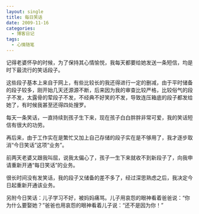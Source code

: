 ```yaml
---
layout: single
title: 每日笑话
date: 2009-11-16
categories:
  - 博客日记
tags:
  - 心情随笔
---
```


记得老婆怀孕的时候，为了保持其心情愉悦，我每天都要给她发送一条短信，均是时下最流行的笑话段子。

这些段子基本上来自于网上，有些比较长的我还得进行一定的删减，由于平时储备的段子较多，刚开始几天还源源不断，后来因为我的审查比较严格，比较俗气的段子不发，太露骨的荤段子不发，不经典不好笑的不发，导致连压箱底的段子都发给她了，有时候我甚至还得四处搜罗。

每天一条笑话，一直持续到孩子生下来，现在孩子白白胖胖非常可爱，我的笑话短信有很大的功劳。

再后来，由于工作实在是繁忙又加上自己存储的段子实在是不够用了，我才逐步取消“今日笑话”这项“业务”。

前两天老婆又跟我叫屈，说我太偏心了，孩子一生下来就收不到新段子了，向我申请重新开通“每日笑话”的业务。

很长时间没有发笑话，我的段子又储备的差不多了，经过深思熟虑之后，我决定今日起重新开通该业务。

另附今日笑话：儿子学习不好，被妈妈痛骂。儿子用哀怨的眼神看着爸爸说：“你为什么要娶她？”爸爸也用哀怨的眼神看着儿子说：“还不是因为你！”

